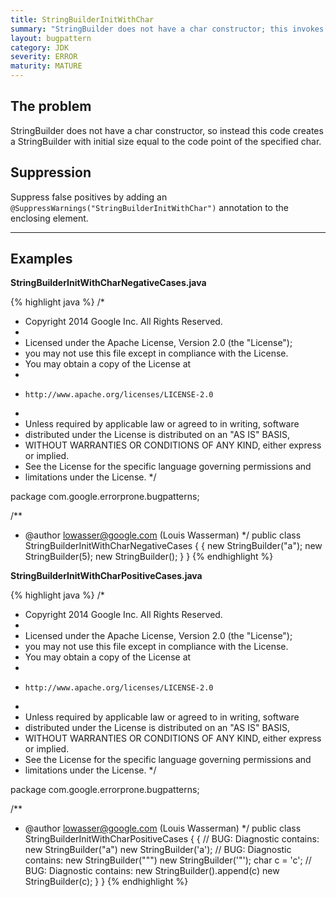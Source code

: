 ```yaml
---
title: StringBuilderInitWithChar
summary: "StringBuilder does not have a char constructor; this invokes the int constructor."
layout: bugpattern
category: JDK
severity: ERROR
maturity: MATURE
---
```


<!--
*** AUTO-GENERATED, DO NOT MODIFY ***
To make changes, edit the @BugPattern annotation or the explanation in docs/bugpattern.
-->

## The problem
StringBuilder does not have a char constructor, so instead this code creates a StringBuilder with initial size equal to the code point of the specified char.

## Suppression
Suppress false positives by adding an `@SuppressWarnings("StringBuilderInitWithChar")` annotation to the enclosing element.

----------

## Examples
__StringBuilderInitWithCharNegativeCases.java__

{% highlight java %}
/*
 * Copyright 2014 Google Inc. All Rights Reserved.
 *
 * Licensed under the Apache License, Version 2.0 (the "License");
 * you may not use this file except in compliance with the License.
 * You may obtain a copy of the License at
 *
 *     http://www.apache.org/licenses/LICENSE-2.0
 *
 * Unless required by applicable law or agreed to in writing, software
 * distributed under the License is distributed on an "AS IS" BASIS,
 * WITHOUT WARRANTIES OR CONDITIONS OF ANY KIND, either express or implied.
 * See the License for the specific language governing permissions and
 * limitations under the License.
 */

package com.google.errorprone.bugpatterns;

/**
 * @author lowasser@google.com (Louis Wasserman)
 */
public class StringBuilderInitWithCharNegativeCases {
  {
    new StringBuilder("a");
    new StringBuilder(5);
    new StringBuilder();
  }
}
{% endhighlight %}

__StringBuilderInitWithCharPositiveCases.java__

{% highlight java %}
/*
 * Copyright 2014 Google Inc. All Rights Reserved.
 *
 * Licensed under the Apache License, Version 2.0 (the "License");
 * you may not use this file except in compliance with the License.
 * You may obtain a copy of the License at
 *
 *     http://www.apache.org/licenses/LICENSE-2.0
 *
 * Unless required by applicable law or agreed to in writing, software
 * distributed under the License is distributed on an "AS IS" BASIS,
 * WITHOUT WARRANTIES OR CONDITIONS OF ANY KIND, either express or implied.
 * See the License for the specific language governing permissions and
 * limitations under the License.
 */

package com.google.errorprone.bugpatterns;

/**
 * @author lowasser@google.com (Louis Wasserman)
 */
public class StringBuilderInitWithCharPositiveCases {
  {
    // BUG: Diagnostic contains: new StringBuilder("a")
    new StringBuilder('a');
    // BUG: Diagnostic contains: new StringBuilder("\"")
    new StringBuilder('"');
    char c = 'c';
    // BUG: Diagnostic contains: new StringBuilder().append(c)
    new StringBuilder(c);
  }
}
{% endhighlight %}

